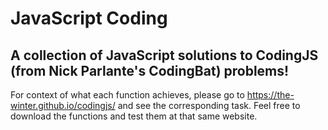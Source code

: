 # JavaScript Coding

## A collection of JavaScript solutions to CodingJS (from Nick Parlante's CodingBat) problems!

For context of what each function achieves, please go to https://the-winter.github.io/codingjs/ and see the corresponding task. Feel free to download the functions and test them at that same website.